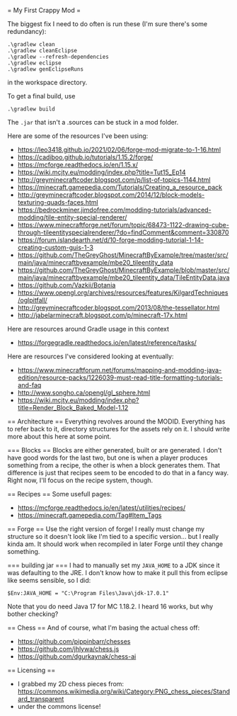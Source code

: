 = My First Crappy Mod =


The biggest fix I need to do often is run these (I'm sure there's some redundancy):
```
.\gradlew clean
.\gradlew cleanEclipse
.\gradlew --refresh-dependencies
.\gradlew eclipse
.\gradlew genEclipseRuns
```
in the workspace directory.

To get a final build, use
```
.\gradlew build
```

The `.jar` that isn't a .sources can be stuck in a mod folder.

Here are some of the resources I've been using:
 * https://leo3418.github.io/2021/02/06/forge-mod-migrate-to-1-16.html
 * https://cadiboo.github.io/tutorials/1.15.2/forge/
 * https://mcforge.readthedocs.io/en/1.15.x/
 * https://wiki.mcjty.eu/modding/index.php?title=Tut15_Ep14
 * http://greyminecraftcoder.blogspot.com/p/list-of-topics-1144.html
 * https://minecraft.gamepedia.com/Tutorials/Creating_a_resource_pack
 * http://greyminecraftcoder.blogspot.com/2014/12/block-models-texturing-quads-faces.html
 * https://bedrockminer.jimdofree.com/modding-tutorials/advanced-modding/tile-entity-special-renderer/
 * https://www.minecraftforge.net/forum/topic/68473-1122-drawing-cube-through-tileentityspecialrenderer/?do=findComment&comment=330870
 * https://forum.islandearth.net/d/10-forge-modding-tutorial-1-14-creating-custom-guis-1-3
 * https://github.com/TheGreyGhost/MinecraftByExample/tree/master/src/main/java/minecraftbyexample/mbe20_tileentity_data
 * https://github.com/TheGreyGhost/MinecraftByExample/blob/master/src/main/java/minecraftbyexample/mbe20_tileentity_data/TileEntityData.java
 * https://github.com/Vazkii/Botania
 * https://www.opengl.org/archives/resources/features/KilgardTechniques/oglpitfall/
 * http://greyminecraftcoder.blogspot.com/2013/08/the-tessellator.html
 * http://jabelarminecraft.blogspot.com/p/minecraft-17x.html
 
Here are resources around Gradle usage in this context
 * https://forgegradle.readthedocs.io/en/latest/reference/tasks/
 
Here are resources I've considered looking at eventually:
 * https://www.minecraftforum.net/forums/mapping-and-modding-java-edition/resource-packs/1226039-must-read-title-formatting-tutorials-and-faq
 * http://www.songho.ca/opengl/gl_sphere.html
 * https://wiki.mcjty.eu/modding/index.php?title=Render_Block_Baked_Model-1.12
 
 

== Architecture ==
Everything revolves around the MODID. Everything has to refer back to it, directory structures for the assets rely on it. I should write more about this here at some point.


=== Blocks ==
Blocks are either generated, built or are generated. I don't have good words for the last two, but one is when a player produces something from a recipe, the other is when a block generates them. That difference is just that recipes seem to be encoded to do that in a fancy way. Right now, I'll focus on the recipe system, though.

== Recipes ==
Some usefull pages:
 * https://mcforge.readthedocs.io/en/latest/utilities/recipes/
 * https://minecraft.gamepedia.com/Tag#Item_Tags

== Forge ==
Use the right version of forge! I really must change my structure so it doesn't look like I'm tied to a specific version... but I really kinda am. It should work when recompiled in later Forge until they change something.

=== building jar ===
I had to manually set my `JAVA_HOME` to a JDK since it was defaulting to the JRE. I don't know how to make it pull this from eclipse like seems sensible, so I did:
```
$Env:JAVA_HOME = "C:\Program Files\Java\jdk-17.0.1"
```
Note that you do need Java 17 for MC 1.18.2. I heard 16 works, but why bother checking?


== Chess ==
And of course, what I'm basing the actual chess off:
 * https://github.com/pippinbarr/chesses
 * https://github.com/jhlywa/chess.js
 * https://github.com/dgurkaynak/chess-ai

== Licensing ==
 * I grabbed my 2D chess pieces from: https://commons.wikimedia.org/wiki/Category:PNG_chess_pieces/Standard_transparent 
 *  under the commons license!


